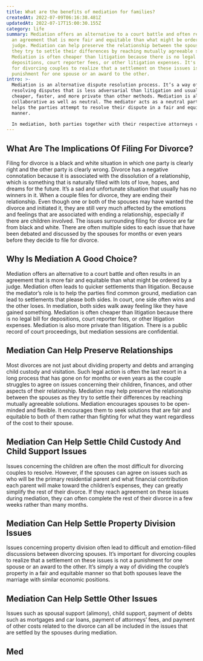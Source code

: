 ```yaml
---
title: What are the benefits of mediation for families?
createdAt: 2022-07-09T06:16:38.481Z
updatedAt: 2022-07-17T15:00:30.155Z
category: life
summary: Mediation offers an alternative to a court battle and often results in
  an agreement that is more fair and equitable than what might be ordered by a
  judge. Mediation can help preserve the relationship between the spouses as
  they try to settle their differences by reaching mutually agreeable solutions.
  Mediation is often cheaper than litigation because there is no legal bill for
  depositions, court reporter fees, or other litigation expenses. It's important
  for divorcing couples to realize that a settlement on these issues is not a
  punishment for one spouse or an award to the other.
intro: >-
  Mediation is an alternative dispute resolution process. It’s a way of
  resolving disputes that is less adversarial than litigation and usually
  cheaper, faster, and more private than other methods. Mediation is also
  collaborative as well as neutral. The mediator acts as a neutral party who
  helps the parties attempt to resolve their dispute in a fair and equitable
  manner.

  In mediation, both parties together with their respective attorneys choose from various options to settle the case outside of court. The goal of mediation is to find solutions that are agreeable to both parties. It’s about finding win-win solutions instead of win-lose outcomes. It’s about exploring solutions that may not have been considered had the parties not been under the guidance of a mediator who has no stake in either outcome of the dispute other than seeing it resolved amicably and fairly so that everyone walks away feeling like they have gained something from it rather than having given up something they would rather have kept.
---
```


## What Are The Implications Of Filing For Divorce?

Filing for divorce is a black and white situation in which one party is clearly right and the other party is clearly wrong. Divorce has a negative connotation because it is associated with the dissolution of a relationship, which is something that is naturally filled with lots of love, hopes, and dreams for the future. It’s a sad and unfortunate situation that usually has no winners in it. When a couple files for divorce, they are ending their relationship. Even though one or both of the spouses may have wanted the divorce and initiated it, they are still very much affected by the emotions and feelings that are associated with ending a relationship, especially if there are children involved. The issues surrounding filing for divorce are far from black and white. There are often multiple sides to each issue that have been debated and discussed by the spouses for months or even years before they decide to file for divorce.

## Why Is Mediation A Good Choice?

Mediation offers an alternative to a court battle and often results in an agreement that is more fair and equitable than what might be ordered by a judge. Mediation often leads to quicker settlements than litigation. Because the mediator’s role is to help the parties find common ground, mediation can lead to settlements that please both sides. In court, one side often wins and the other loses. In mediation, both sides walk away feeling like they have gained something. Mediation is often cheaper than litigation because there is no legal bill for depositions, court reporter fees, or other litigation expenses. Mediation is also more private than litigation. There is a public record of court proceedings, but mediation sessions are confidential. 

## Mediation Can Help Preserve Relationships

Most divorces are not just about dividing property and debts and arranging child custody and visitation. Such legal action is often the last resort in a long process that has gone on for months or even years as the couple struggles to agree on issues concerning their children, finances, and other aspects of their relationship. Mediation may help preserve the relationship between the spouses as they try to settle their differences by reaching mutually agreeable solutions. Mediation encourages spouses to be open-minded and flexible. It encourages them to seek solutions that are fair and equitable to both of them rather than fighting for what they want regardless of the cost to their spouse.

## Mediation Can Help Settle Child Custody And Child Support Issues

Issues concerning the children are often the most difficult for divorcing couples to resolve. However, if the spouses can agree on issues such as who will be the primary residential parent and what financial contribution each parent will make toward the children’s expenses, they can greatly simplify the rest of their divorce. If they reach agreement on these issues during mediation, they can often complete the rest of their divorce in a few weeks rather than many months.

## Mediation Can Help Settle Property Division Issues

Issues concerning property division often lead to difficult and emotion-filled discussions between divorcing spouses. It’s important for divorcing couples to realize that a settlement on these issues is not a punishment for one spouse or an award to the other. It’s simply a way of dividing the couple’s property in a fair and equitable manner so that both spouses leave the marriage with similar economic positions.

## Mediation Can Help Settle Other Issues

Issues such as spousal support (alimony), child support, payment of debts such as mortgages and car loans, payment of attorneys’ fees, and payment of other costs related to the divorce can all be included in the issues that are settled by the spouses during mediation.

## Med
